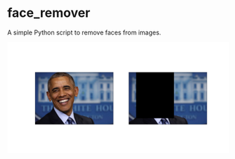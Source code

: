 # face_remover

A simple Python script to remove faces from images.

![Barack Obama before/after removing face from image.](assets/results_1.png)
